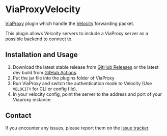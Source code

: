 # ViaProxyVelocity
[ViaProxy](https://github.com/ViaVersion/ViaProxy) plugin which handle the [Velocity](https://papermc.io/software/velocity) forwarding packet.

This plugin allows Velcoity servers to include a ViaProxy server as a possible backend to connect to.

## Installation and Usage
1. Download the latest stable release from [GitHub Releases](https://github.com/RoblKyogre/ViaProxyVelocity/releases/latest) or the latest dev build from [GitHub Actions](https://github.com/RoblKyogre/ViaProxyVelocity/actions/workflows/build.yml).
2. Put the jar file into the plugins folder of ViaProxy
3. Run ViaProxy and switch the authentication mode to Velocity (Use `VELOCITY` for CLI or config file).
4. In your velocity config, point the server to the address and port of your Viaproxy instance.

## Contact
If you encounter any issues, please report them on the
[issue tracker](https://github.com/RoblKyogre/ViaProxyVelocity/issues).
